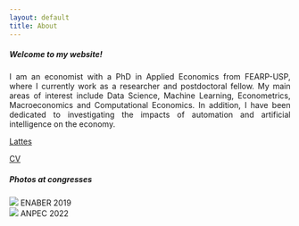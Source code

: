 ```yaml
---
layout: default
title: About 
---
```


##### Welcome to my website! 

<P align="justify">I am an economist with a PhD in Applied Economics from FEARP-USP, where I currently work as a researcher and postdoctoral fellow. My main areas of interest include Data Science, Machine Learning, Econometrics, Macroeconomics and Computational Economics. In addition, I have been dedicated to investigating the impacts of automation and artificial intelligence on the economy.</P>


[Lattes](http://buscatextual.cnpq.br/buscatextual/visualizacv.do?id=K8457340D4)

[CV](https://mj-ribeiro.github.io/cv.pdf)


##### Photos at congresses

<div class="box">
    <img src="\assets\img\mjr_rj.jpg"/>
    <span> ENABER 2019 </span>
</div>
<div class="box">
    <img src="\assets\img\anpec2.jpg"/>
    <span> ANPEC 2022 </span>
</div>

<style>
div.box {
	width: 490px;
	display: inline-block;
	right: 12px;
    }


</style>





